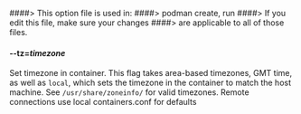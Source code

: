 ####> This option file is used in:
####>   podman create, run
####> If you edit this file, make sure your changes
####> are applicable to all of those files.
#### **--tz**=*timezone*

Set timezone in container. This flag takes area-based timezones, GMT time, as well as `local`, which sets the timezone in the container to match the host machine. See `/usr/share/zoneinfo/` for valid timezones.
Remote connections use local containers.conf for defaults

